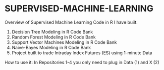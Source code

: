 # SUPERVISED-MACHINE-LEARNING
Overview of Supervised Machine Learning Code in R I have built.

1. Decision Tree Modeling in R Code Bank
2. Random Forest Modeling in R Code Bank
3. Support Vector Machines Modeling in R Code Bank
4. Naive-Bayes Modeling in R Code Bank
5. Project built to trade Intraday Index Futures (ES) using 1-minute Data

How to use it:
In Repositories 1-4 you only need to plug in Data (1) and X (2)
